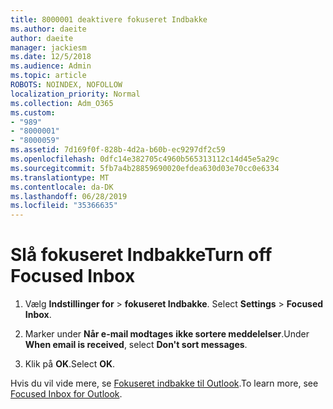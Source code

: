 ```yaml
---
title: 8000001 deaktivere fokuseret Indbakke
ms.author: daeite
author: daeite
manager: jackiesm
ms.date: 12/5/2018
ms.audience: Admin
ms.topic: article
ROBOTS: NOINDEX, NOFOLLOW
localization_priority: Normal
ms.collection: Adm_O365
ms.custom:
- "989"
- "8000001"
- "8000059"
ms.assetid: 7d169f0f-828b-4d2a-b60b-ec9297df2c59
ms.openlocfilehash: 0dfc14e382705c4960b565313112c14d45e5a29c
ms.sourcegitcommit: 5fb7a4b28859690020efdea630d03e70cc0e6334
ms.translationtype: MT
ms.contentlocale: da-DK
ms.lasthandoff: 06/28/2019
ms.locfileid: "35366635"
---
```

# <a name="turn-off-focused-inbox"></a><span data-ttu-id="c4d40-102">Slå fokuseret Indbakke</span><span class="sxs-lookup"><span data-stu-id="c4d40-102">Turn off Focused Inbox</span></span>

1. <span data-ttu-id="c4d40-103">Vælg **Indstillinger for** \> **fokuseret Indbakke**.  </span><span class="sxs-lookup"><span data-stu-id="c4d40-103">Select **Settings**  \> **Focused Inbox**.</span></span>

2. <span data-ttu-id="c4d40-104">Marker under **Når e-mail modtages** **ikke sortere meddelelser**.</span><span class="sxs-lookup"><span data-stu-id="c4d40-104">Under **When email is received**, select **Don't sort messages**.</span></span>

3. <span data-ttu-id="c4d40-105">Klik på **OK**.</span><span class="sxs-lookup"><span data-stu-id="c4d40-105">Select **OK**.</span></span>

<span data-ttu-id="c4d40-106">Hvis du vil vide mere, se [Fokuseret indbakke til Outlook](https://go.microsoft.com/fwlink/p/?linkid=873108).</span><span class="sxs-lookup"><span data-stu-id="c4d40-106">To learn more, see [Focused Inbox for Outlook](https://go.microsoft.com/fwlink/p/?linkid=873108).</span></span>

